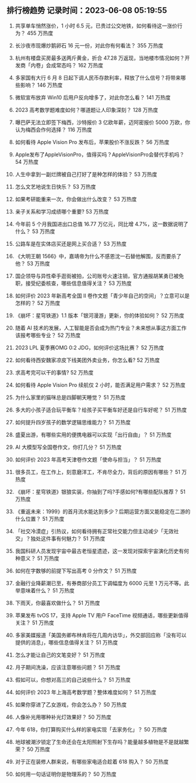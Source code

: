 
## 排行榜趋势 记录时间：2023-06-08 05:19:55
  
  1. 共享单车悄然涨价，1 小时 6.5 元，已贵过公交地铁，如何看待这一涨价行为？ 455 万热度
    
  2. 长沙夜市现爆炒鹅卵石 16 元一份，对此你有何看法？ 355 万热度
    
  3. 杭州有楼盘买房最多送两斤黄金，折合 47.28 万返现，当地楼市情况如何？开发商「内卷」会成常态吗？ 162 万热度
    
  4. 多家国有大行 6 月 8 日起下调人民币存款利率，释放了什么信号？将带来哪些影响？ 146 万热度
    
  5. 微软宣布放弃 Win10 后用户反向增多了，对此你怎么看？ 141 万热度
    
  6. 2023 高考数学题难度如何？哪道题让人印象深刻？ 128 万热度
    
  7. 曝巴萨无法立即签下梅西，沙特报价 3 亿欧年薪，迈阿密报价 5000 万欧，你认为梅西会作何选择？ 116 万热度
    
  8. 如何看待 Apple Vision Pro 发布后，苹果股价不涨反跌？ 56 万热度
    
  9. Apple发布了AppleVisionPro，值得买吗？AppleVisionPro会替代手机吗？ 54 万热度
    
  10. 人生中拿到一副烂牌被自己打好了是种怎样的体验？ 53 万热度
    
  11. 怎么文艺地说生日快乐？ 53 万热度
    
  12. 如果考研能重来一次，你会做出什么改变？ 53 万热度
    
  13. 亲子关系和学习成绩哪个重要? 53 万热度
    
  14. 今年前 5 个月我国进出口总值 16.77 万亿元，同比增 4.7%，这一数据说明了什么？ 53 万热度
    
  15. 公路车是在实体店买还是网上买合适？ 53 万热度
    
  16. 《大明王朝 1566》中，嘉靖帝为什么不感恩沈一石替他解围，反而要杀了他？ 53 万热度
    
  17. 国企领导与异性牵手逛街被拍，公司账号火速注销，官方通报胡某勇已被免职，接受纪委核查，哪些信息值得关注？ 53 万热度
    
  18. 如何评价 2023 年新高考全国 Ⅱ 卷作文题「青少年自己的空间」？立意可以是怎样的？ 52 万热度
    
  19. 《崩坏：星穹铁道》1.1 版本「银河漫游」更新，你的体验如何？ 52 万热度
    
  20. 随着 AI 技术的发展，人工智能是否会成为热门专业？未来想从事这方面工作该报考哪些专业？ 52 万热度
    
  21. 2023 LPL 夏季赛OMG 0:2 JDG，如何评价这场比赛？ 52 万热度
    
  22. 如何看待西安魏家凉皮下线美团外卖业务，你怎么看? 52 万热度
    
  23. 求高考完可以干的事情? 52 万热度
    
  24. 如何看待 Apple Vision Pro 续航仅 2 小时，能否满足用户需求？ 52 万热度
    
  25. 为什么家里的猫咪总是四脚朝天睡觉？ 51 万热度
    
  26. 多大的小孩子适合玩平衡车？给孩子买平衡车好还是自行车好呢？ 51 万热度
    
  27. 如何提升四岁孩子的数学逻辑思维能力？ 51 万热度
    
  28. 盛夏出游，有哪些实用的便携电器可以实现「出行自由」？ 51 万热度
    
  29. AI 大模型写全国卷作文，你打几分？ 51 万热度
    
  30. 如何评价 2023 年高考天津卷作文题「使命与担当」？ 51 万热度
    
  31. 很多员工，在工作上，刻意磨洋工，不肯尽全力，背后的原因有哪些？ 51 万热度
    
  32. 《崩坏：星穹铁道》银狼实装，你抽到了吗?手感如何?有哪些配队推荐？ 51 万热度
    
  33. 《重返未来：1999》的首月流水能达到多少？后期运营方面又能稳定在二游的什么位置？ 51 万热度
    
  34. 「社交冷漠症」引热议，如何看待拥有正常社交能力但主动减少「无效社交」？独处这件事有何魅力？ 51 万热度
    
  35. 我国科研人员发现宇宙中最古老恒星遗迹，这一发现对探索宇宙演化历史有何种意义？ 51 万热度
    
  36. 如何在字数够的前提下写出高考 0 分作文？ 51 万热度
    
  37. 金融行业降薪潮已至，有券商部分员工下调幅度为 6000 元至 1 万元不等。此举意味着什么？ 51 万热度
    
  38. 下雨天，你最喜欢做什么？ 51 万热度
    
  39. 苹果发布 tvOS 17，支持 Apple TV 用户 FaceTime 视频通话，哪些更新值得关注？ 51 万热度
    
  40. 多家美媒报道「美国务卿布林肯将在几周内访华」，外交部回应称「没有可以提供的消息」，哪些信息值得关注？ 51 万热度
    
  41. 怎么才能让自己的文笔变好？ 51 万热度
    
  42. 月子期间洗澡，应该注意哪些问题？ 51 万热度
    
  43. 假如可以，你想对高三的自己说些什么？ 51 万热度
    
  44. 如何评价 2023 年上海高考数学题？整体难度如何？ 51 万热度
    
  45. 如果你穿进了乙女游戏，你会怎么办？ 50 万热度
    
  46. 人像补光用哪种补光灯效果好？ 50 万热度
    
  47. 今年 618，你打算购买什么样的家电实现「去家务化」？ 50 万热度
    
  48. 地球被潮汐锁定了生命还会在太阳照射下生存吗？能量越多植物是不是就越繁荣？ 50 万热度
    
  49. 对于正在装修人群来说，有哪些家电适合趁着 618 购入？ 50 万热度
    
  50. 如何用一句话证明你是物理系的？ 50 万热度
    